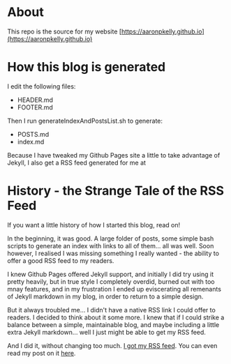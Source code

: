 # About

This repo is the source for my website [https://aaronpkelly.github.io](https://aaronpkelly.github.io)

# How this blog is generated

I edit the following files:
- HEADER.md
- FOOTER.md

Then I run generateIndexAndPostsList.sh to generate:
- POSTS.md
- index.md

Because I have tweaked my Github Pages site a little to take advantage of Jekyll, I also get a RSS feed generated for me at 

# History - the Strange Tale of the RSS Feed

If you want a little history of how I started this blog, read on!

In the beginning, it was good. A large folder of posts, some simple bash scripts to generate an index with links to all of them... all was well. Soon however, I realised I was missing something I really wanted - the ability to offer a good RSS feed to my readers.

I knew Github Pages offered Jekyll support, and initially I did try using it pretty heavily, but in true style I completely overdid, burned out with too mnay features, and in my frustration I ended up eviscerating all remenants of Jekyll markdown in my blog, in order to return to a simple design.

But it always troubled me... I didn't have a native RSS link I could offer to readers. I decided to think about it some more. I knew that if I could strike a balance between a simple, maintainable blog, and maybe including a little extra Jekyll markdown... well I just might be able to get my RSS feed.

And I did it, without changing too much. [I got my RSS feed](https://aaronpkelly.github.io/feed.xml). You can even read my post on it [here](_posts/2020-01-01-creating-a-rss-feed-for-github-pages.md).